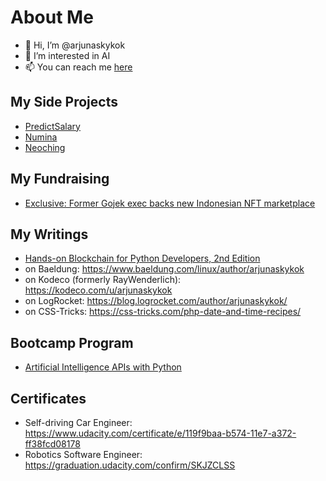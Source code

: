 # About Me

- 👋 Hi, I’m @arjunaskykok
- 👀 I’m interested in AI
- 📫 You can reach me [here](https://twitter.com/arjunaskykok)

## My Side Projects
- [PredictSalary](https://predictsalary.com)
- [Numina](https://numinamagic.com)
- [Neoching](https://neoching.com)

## My Fundraising
- [Exclusive: Former Gojek exec backs new Indonesian NFT marketplace](https://www.techinasia.com/exclusive-gojek-exec-backs-indonesian-nft-marketplace)

## My Writings
- [Hands-on Blockchain for Python Developers, 2nd Edition](https://www.packtpub.com/en-id/product/hands-on-blockchain-for-python-developers-9781805121367)
- on Baeldung: https://www.baeldung.com/linux/author/arjunaskykok
- on Kodeco (formerly RayWenderlich): https://kodeco.com/u/arjunaskykok
- on LogRocket: https://blog.logrocket.com/author/arjunaskykok/
- on CSS-Tricks: https://css-tricks.com/php-date-and-time-recipes/

## Bootcamp Program

- [Artificial Intelligence APIs with Python](https://www.kodeco.com/ai/programs/ai-apis)

## Certificates
- Self-driving Car Engineer: https://www.udacity.com/certificate/e/119f9baa-b574-11e7-a372-ff38fcd08178
- Robotics Software Engineer: https://graduation.udacity.com/confirm/SKJZCLSS

<!---
arjunaskykok/arjunaskykok is a ✨ special ✨ repository because its `README.md` (this file) appears on your GitHub profile.
You can click the Preview link to take a look at your changes.
--->

